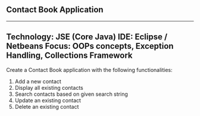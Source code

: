 ## Contact Book Application
-----------------------------------------------------------------------------------------------------------------------------------------------
Technology: JSE (Core Java)
IDE: Eclipse / Netbeans
Focus: OOPs concepts, Exception Handling, Collections Framework
-----------------------------------------------------------------------------------------------------------------------------------------------
Create a Contact Book application with the following functionalities:
1. Add a new contact
2. Display all existing contacts
3. Search contacts based on given search string
4. Update an existing contact
5. Delete an existing contact
